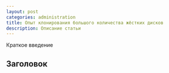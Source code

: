 ```yaml
---
layout: post
categories: administration
title: Опыт клонирования большого количества жёстких дисков
description: Описание статьи
---
```


Краткое введение

## Заголовок
